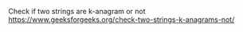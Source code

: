 Check if two strings are k-anagram or not
​
​
https://www.geeksforgeeks.org/check-two-strings-k-anagrams-not/
